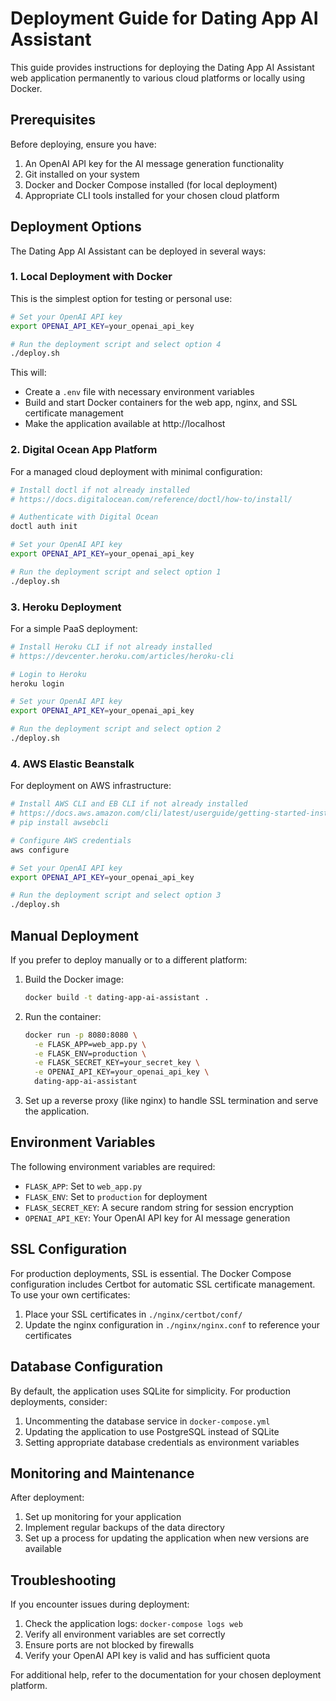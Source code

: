 # Deployment Guide for Dating App AI Assistant

This guide provides instructions for deploying the Dating App AI Assistant web application permanently to various cloud platforms or locally using Docker.

## Prerequisites

Before deploying, ensure you have:

1. An OpenAI API key for the AI message generation functionality
2. Git installed on your system
3. Docker and Docker Compose installed (for local deployment)
4. Appropriate CLI tools installed for your chosen cloud platform

## Deployment Options

The Dating App AI Assistant can be deployed in several ways:

### 1. Local Deployment with Docker

This is the simplest option for testing or personal use:

```bash
# Set your OpenAI API key
export OPENAI_API_KEY=your_openai_api_key

# Run the deployment script and select option 4
./deploy.sh
```

This will:
- Create a `.env` file with necessary environment variables
- Build and start Docker containers for the web app, nginx, and SSL certificate management
- Make the application available at http://localhost

### 2. Digital Ocean App Platform

For a managed cloud deployment with minimal configuration:

```bash
# Install doctl if not already installed
# https://docs.digitalocean.com/reference/doctl/how-to/install/

# Authenticate with Digital Ocean
doctl auth init

# Set your OpenAI API key
export OPENAI_API_KEY=your_openai_api_key

# Run the deployment script and select option 1
./deploy.sh
```

### 3. Heroku Deployment

For a simple PaaS deployment:

```bash
# Install Heroku CLI if not already installed
# https://devcenter.heroku.com/articles/heroku-cli

# Login to Heroku
heroku login

# Set your OpenAI API key
export OPENAI_API_KEY=your_openai_api_key

# Run the deployment script and select option 2
./deploy.sh
```

### 4. AWS Elastic Beanstalk

For deployment on AWS infrastructure:

```bash
# Install AWS CLI and EB CLI if not already installed
# https://docs.aws.amazon.com/cli/latest/userguide/getting-started-install.html
# pip install awsebcli

# Configure AWS credentials
aws configure

# Set your OpenAI API key
export OPENAI_API_KEY=your_openai_api_key

# Run the deployment script and select option 3
./deploy.sh
```

## Manual Deployment

If you prefer to deploy manually or to a different platform:

1. Build the Docker image:
   ```bash
   docker build -t dating-app-ai-assistant .
   ```

2. Run the container:
   ```bash
   docker run -p 8080:8080 \
     -e FLASK_APP=web_app.py \
     -e FLASK_ENV=production \
     -e FLASK_SECRET_KEY=your_secret_key \
     -e OPENAI_API_KEY=your_openai_api_key \
     dating-app-ai-assistant
   ```

3. Set up a reverse proxy (like nginx) to handle SSL termination and serve the application.

## Environment Variables

The following environment variables are required:

- `FLASK_APP`: Set to `web_app.py`
- `FLASK_ENV`: Set to `production` for deployment
- `FLASK_SECRET_KEY`: A secure random string for session encryption
- `OPENAI_API_KEY`: Your OpenAI API key for AI message generation

## SSL Configuration

For production deployments, SSL is essential. The Docker Compose configuration includes Certbot for automatic SSL certificate management. To use your own certificates:

1. Place your SSL certificates in `./nginx/certbot/conf/`
2. Update the nginx configuration in `./nginx/nginx.conf` to reference your certificates

## Database Configuration

By default, the application uses SQLite for simplicity. For production deployments, consider:

1. Uncommenting the database service in `docker-compose.yml`
2. Updating the application to use PostgreSQL instead of SQLite
3. Setting appropriate database credentials as environment variables

## Monitoring and Maintenance

After deployment:

1. Set up monitoring for your application
2. Implement regular backups of the data directory
3. Set up a process for updating the application when new versions are available

## Troubleshooting

If you encounter issues during deployment:

1. Check the application logs: `docker-compose logs web`
2. Verify all environment variables are set correctly
3. Ensure ports are not blocked by firewalls
4. Verify your OpenAI API key is valid and has sufficient quota

For additional help, refer to the documentation for your chosen deployment platform.
